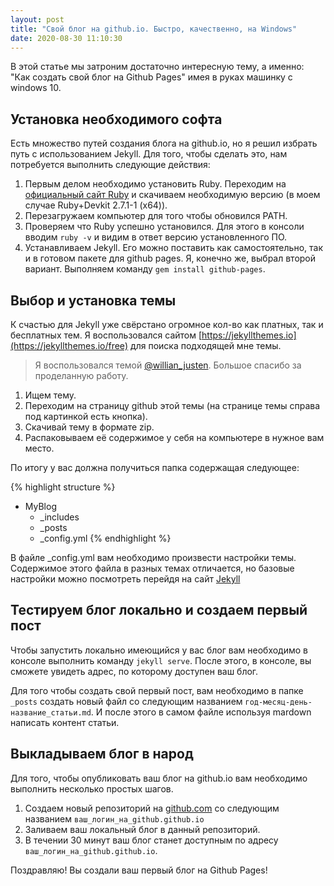 ```yaml
---
layout: post
title: "Свой блог на github.io. Быстро, качественно, на Windows"
date: 2020-08-30 11:10:30
---
```


В этой статье мы затроним достаточно интересную тему, а именно: "Как создать свой блог на Github Pages" имея в руках машинку с windows 10.

## Установка необходимого софта
Есть множество путей создания блога на github.io, но я решил избрать путь с использованием Jekyll.
Для того, чтобы сделать это, нам потребуется выполнить следующие действия:

1. Первым делом необходимо установить Ruby. Переходим на [официальный сайт Ruby](https://rubyinstaller.org/downloads/) и скачиваем необходимую версию (в моем случае Ruby+Devkit 2.7.1-1 (x64)).
2. Перезагружаем компьютер для того чтобы обновился PATH. 
3. Проверяем что Ruby успешно установился. Для этого в консоли вводим `ruby -v` и видим в ответ версию установленного ПО. 
4. Устанавливаем Jekyll. Его можно поставить как самостоятельно, так и в готовом пакете для github pages. Я, конечно же, выбрал второй вариант. Выполняем команду `gem install github-pages`.

## Выбор и установка темы
К счастью для Jekyll уже свёрстано огромное кол-во как платных, так и бесплатных тем. Я воспользовался сайтом [https://jekyllthemes.io](https://jekyllthemes.io/free) для поиска подходящей мне темы. 

> Я воспользовался темой [@willian_justen](https://twitter.com/willian_justen). Большое спасибо за 
> проделанную работу.

1. Ищем тему.
2. Переходим на страницу github этой темы (на странице темы справа под картинкой есть кнопка).
3. Скачивай тему в формате zip.
4. Распаковываем её содержимое у себя на компьютере в нужное вам место.

По итогу у вас должна получиться папка содержащая следующее:

{% highlight structure %}
- MyBlog
  - _includes
  - _posts
  - _config.yml
{% endhighlight %}

В файле _config.yml вам необходимо произвести настройки темы. Содержимое этого файла в разных темах отличается, но базовые настройки можно посмотреть перейдя на сайт [Jekyll](https://jekyllrb.com/docs/configuration/options/)

## Тестируем блог локально и создаем первый пост
Чтобы запустить локально имеющийся у вас блог вам необходимо в консоле выполнить команду `jekyll serve`. После этого, в консоле, вы сможете увидеть адрес, по которому доступен ваш блог. 

Для того чтобы создать свой первый пост, вам необходимо в папке `_posts` создать новый файл со следующим названием `год-месяц-день-название_статьи.md`. И после этого в самом файле используя mardown написать контент статьи. 

## Выкладываем блог в народ
Для того, чтобы опубликовать ваш блог на github.io вам необходимо выполнить несколько простых шагов.

1. Создаем новый репозиторий на [github.com](https://github.com/new) со следующим названием `ваш_логин_на_github.github.io`
2. Заливаем ваш локальный блог в данный репозиторий.
3. В течении 30 минут ваш блог станет доступным по адресу `ваш_логин_на_github.github.io`.

Поздравляю! Вы создали ваш первый блог на Github Pages!